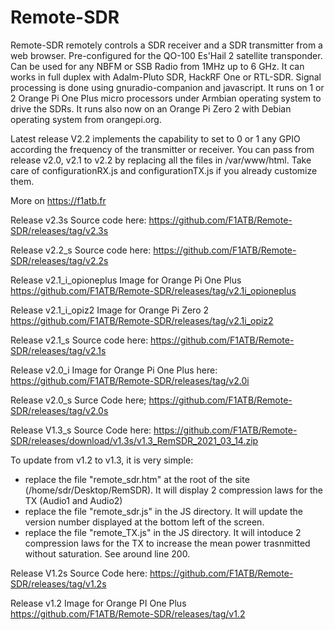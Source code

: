 # Remote-SDR
Remote-SDR remotely controls a SDR receiver and a SDR transmitter from a web browser. Pre-configured for the QO-100 Es'Hail 2 satellite transponder. Can be used for any NBFM or SSB Radio from 1MHz up to 6 GHz. It can works in full duplex with Adalm-Pluto SDR, HackRF One or RTL-SDR.
Signal processing is done using gnuradio-companion and javascript. It runs on 1 or 2 Orange Pi One Plus micro processors under Armbian operating system to drive the SDRs. It runs also now on an Orange Pi Zero 2 with Debian operating system from orangepi.org.

Latest release V2.2 implements the capability to set to 0 or 1 any GPIO according the frequency of the transmitter or receiver. You can pass from release v2.0, v2.1  to v2.2 by replacing all the files in /var/www/html. Take care of  configurationRX.js and configurationTX.js if you already customize them.

More on https://f1atb.fr

Release v2.3s Source code here:
https://github.com/F1ATB/Remote-SDR/releases/tag/v2.3s

Release v2.2_s Source code here:
https://github.com/F1ATB/Remote-SDR/releases/tag/v2.2s

Release v2.1_i_opioneplus Image for Orange Pi One Plus
https://github.com/F1ATB/Remote-SDR/releases/tag/v2.1i_opioneplus

Release v2.1_i_opiz2 Image for Orange Pi Zero 2
https://github.com/F1ATB/Remote-SDR/releases/tag/v2.1i_opiz2

Release v2.1_s Source code here:
https://github.com/F1ATB/Remote-SDR/releases/tag/v2.1s

Release v2.0_i Image for Orange Pi One Plus here:
https://github.com/F1ATB/Remote-SDR/releases/tag/v2.0i

Release v2.0_s Surce Code here;
https://github.com/F1ATB/Remote-SDR/releases/tag/v2.0s

Release V1.3_s Source Code here:
https://github.com/F1ATB/Remote-SDR/releases/download/v1.3s/v1.3_RemSDR_2021_03_14.zip

To update from v1.2 to v1.3, it is very simple:
- replace the file "remote_sdr.htm" at the root of the site (/home/sdr/Desktop/RemSDR). It will display 2 compression laws for the TX (Audio1 and Audio2)
- replace the file "remote_sdr.js" in the JS directory. It will update the version number displayed at the bottom left of the screen.
- replace the file "remote_TX.js" in the JS directory. It will intoduce 2 compression laws for the TX to increase the mean power trasnmitted without saturation. See around line 200.

Release V1.2s Source Code here:
https://github.com/F1ATB/Remote-SDR/releases/tag/v1.2s

Release v1.2 Image for Orange PI One Plus 
https://github.com/F1ATB/Remote-SDR/releases/tag/v1.2

